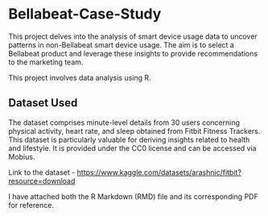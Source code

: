# Bellabeat-Case-Study
This project delves into the analysis of smart device usage data to uncover patterns in non-Bellabeat smart device usage. The aim is to select a Bellabeat product and leverage these insights to provide recommendations to the marketing team.

This project involves data analysis using R.

## Dataset Used
The dataset comprises minute-level details from 30 users concerning physical activity, heart rate, and sleep obtained from Fitbit Fitness Trackers. This dataset is particularly valuable for deriving insights related to health and lifestyle. It is provided under the CC0 license and can be accessed via Mobius.

Link to the dataset - https://www.kaggle.com/datasets/arashnic/fitbit?resource=download

I have attached both the R Markdown (RMD) file and its corresponding PDF for reference.
